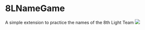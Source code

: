 # 8LNameGame
A simple extension to practice the names of the 8th Light Team
<img src="https://i.gyazo.com/b298a299b21fcf3edb37c5dbed09219b.gif">

